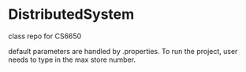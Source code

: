# DistributedSystem
class repo for CS6650


default parameters are handled by .properties. To run the project, user needs to type in the max store number.

